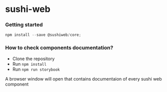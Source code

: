 # sushi-web

### Getting started

```jsx
npm install --save @sushiweb/core;
```

### How to check components documentation?

- Clone the repository
- Run `npm install`
- Run `npm run storybook`

A browser window will open that contains documentaion of every sushi web component
